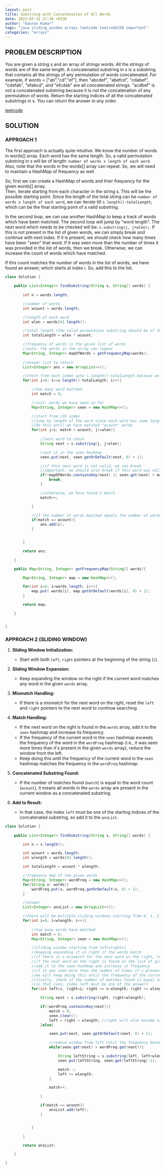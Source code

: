 ```yaml
---
layout: post
title: Substring with Concatenation of All Words
date: 2023-07-31 21:38 +0530
author: "Gaurav Kumar"
tags: "java sliding_window arrays leetcode leetcode150 important"
categories: "arrays"
---
```


## PROBLEM DESCRIPTION

You are given a string s and an array of strings words. All the strings of words are of the same length.
A concatenated substring in s is a substring that contains all the strings of any permutation of words concatenated.
For example, if words = ["ab","cd","ef"], then "abcdef", "abefcd", "cdabef", "cdefab", "efabcd", and "efcdab" are all concatenated strings. "acdbef" is not a concatenated substring because it is not the concatenation of any permutation of words.
Return the starting indices of all the concatenated substrings in s. You can return the answer in any order.

[leetcode](https://leetcode.com/problems/substring-with-concatenation-of-all-words/)

## SOLUTION

### APPROACH 1

The first approach is actually quite intuitive. We know the number of words in words[] array. Each word has the same length. So, a valid permutation substring in s will be of length: ```number of words x length of each word```. Also, note that the words in the words[] array can repeat. So, we will need to maintain a HashMap of frequency as well.

So, first we can create a HashMap of words and their frequency for the given words[] array.  
Then, iterate starting from each character in the string s. This will be the possible starting point. Since the length of the total string can be ```number of words x length of each word```, we can iterate till ```s.length()-totalLength```, which can be the final starting point of a valid substring.  

In the second loop, we can use another HashMap to keep a track of words which have been matched. The second loop will jump by "word length". The next word which needs to be checked will be: ```s.substring(j, j+wlen);```. If this is not present in the list of given words, we can simply break and continue with next index. If it is present, we should check how many times have been "seen" that word. If it was seen more than the number of times it was provided in the list of words, then we break. Otherwise, we can increase the count of words which have matched.  

If this count matches the number of words in the list of words, we have found an answer, which starts at index i. So, add this to the list.

```java
class Solution {
    
    public List<Integer> findSubstring(String s, String[] words) {
        
        int n = words.length;

        //number of words
        int wcount = words.length;

        //length of each word
        int wlen = words[0].length();

        //total length (the valid permutation substring should be of this length)
        int totalLength = wlen * wcount;

        //frequency of words in the given list of words
        //note: the words in the array can repeat
        Map<String, Integer> mapOfWords = getFrequencyMap(words);
        
        //answer list to return
        List<Integer> ans = new ArrayList<>();

        //check from each index upto s.length()-totalLength because we need at least "wlen * wcount" length for a valid answer
        for(int i=0; i<=s.length()-totalLength; i++){

            //how many word matched
            int match = 0;

            //init: words we have seen so far
            Map<String, Integer> seen = new HashMap<>();

            //start from ith index
            //jump by length of the word since each word has same length
            //do this until we have matched "wcount" words
            for(int j=i; match < wcount; j+=wlen){
                
                //next word to check
                String next = s.substring(j, j+wlen);

                //put it in the seen hashmap
                seen.put(next, seen.getOrDefault(next, 0) + 1);

                //if this next word is not valid, we can break
                //important: we should also break if this word was valid, BUT it was seen more than the number of times it's present in the ilst of words given
                if(!mapOfWords.containsKey(next) || seen.get(next) > mapOfWords.get(next)){
                    break;
                }

                //otherwise, we have found a match
                match++;

            }

            //if the number of words matched equals the number of words given, we have a valid answer
            if(match == wcount){
                ans.add(i);
            }


        }

        return ans;

    }

    public Map<String, Integer> getFrequencyMap(String[] words){

        Map<String, Integer> map = new HashMap<>();

        for(int i=0; i<words.length; i++){
            map.put( words[i], map.getOrDefault(words[i], 0) + 1);
        }

        return map;

    }


}
```

### APPROACH 2 (SLIDING WINDOW)

1. **Sliding Window Initialization:**
   - Start with both `left`, `right` pointers at the beginning of the string (`i`).

2. **Sliding Window Expansion:**
   - Keep expanding the window on the right if the current word matches any word in the given `words` array.

3. **Mismatch Handling:**
   - If there is a mismatch for the next word on the right, reset the `left` and `right` pointers to the next word to continue searching.

4. **Match Handling:**
   - If the next word on the right is found in the `words` array, add it to the `seen` hashmap and increase its frequency.
   - If the frequency of the current word in the `seen` hashmap exceeds the frequency of the word in the `wordFreq` hashmap (i.e., it was seen more times than it's present in the given `words` array), reduce the window from the left.
   - Keep doing this until the frequency of the current word in the `seen` hashmap matches the frequency in the `wordFreq` hashmap.

5. **Concatenated Substring Found:**
   - If the number of matches found (`match`) is equal to the word count (`wcount`), it means all words in the `words` array are present in the current window as a concatenated substring.

6. **Add to Result:**
   - In that case, the index `left` must be one of the starting indices of the concatenated substring, so add it to the `ansList`.

```java
class Solution {
    
    public List<Integer> findSubstring(String s, String[] words) {

        int n = s.length();

        int wcount = words.length;
        int wlength = words[0].length();

        int totalLength = wcount * wlength;

        //frequency map of the given words
        Map<String, Integer> wordFreq = new HashMap<>();
        for(String x: words){
            wordFreq.put(x, wordFreq.getOrDefault(x, 0) + 1);
        }

        //answer
        List<Integer> ansList = new ArrayList<>();

        //there will be multiple sliding windows starting from 0, 1, 2...(wlen-1)
        for(int i=0; i<wlength; i++){
            
            //how many words have matched
            int match = 0;
            Map<String, Integer> seen = new HashMap<>();

            //sliding window starting from left=right=i
            //keeping expanding it on right if the words match
            //if there is a mismatch for the next word on the right, reset left and right to the next word
            //if the next word on the right is found in the list of given words then:
            //add it to the seen hashmap and increase it frequency
            //if it was seen more than the number of times it's present in the list of given words, try to reduce the windows from left
            //we will keep doing this until the frequency of the current word matches (in wordFreq HashMap and seen HashMap)
            //finally, check if the number of matches found is equal to the word count
            //in that case, index left must be one of the answers
            for(int left=i, right=i; right <= n-wlength; right += wlength){

                String next = s.substring(right, right+wlength);

                if(!wordFreq.containsKey(next)){
                    match = 0;
                    seen.clear();
                    left = right + wlength; //right will also become same due to for loop
                }else{

                    seen.put(next, seen.getOrDefault(next, 0) + 1);

                    //reduce window from left until the frequency becomes the same
                    while(seen.get(next) > wordFreq.get(next)){

                        String leftString = s.substring(left, left+wlength);
                        seen.put(leftString, seen.get(leftString)-1);

                        match--;
                        left += wlength;
                    }

                    match++;

                }

                if(match == wcount){
                    ansList.add(left);
                }


            }

        }

        return ansList;

    }

}
```
